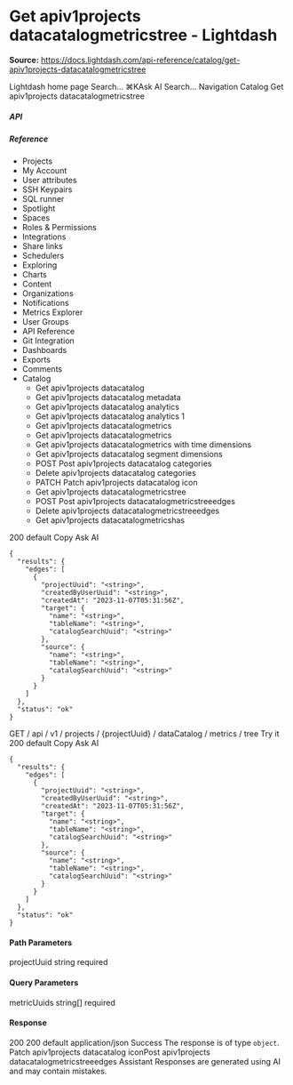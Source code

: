# Get apiv1projects datacatalogmetricstree - Lightdash

**Source:** https://docs.lightdash.com/api-reference/catalog/get-apiv1projects-datacatalogmetricstree

Lightdash home page
Search...
⌘KAsk AI
Search...
Navigation
Catalog
Get apiv1projects datacatalogmetricstree
##### API


##### Reference
  * Projects
  * My Account
  * User attributes
  * SSH Keypairs
  * SQL runner
  * Spotlight
  * Spaces
  * Roles & Permissions
  * Integrations
  * Share links
  * Schedulers
  * Exploring
  * Charts
  * Content
  * Organizations
  * Notifications
  * Metrics Explorer
  * User Groups
  * API Reference
  * Git Integration
  * Dashboards
  * Exports
  * Comments
  * Catalog
    * Get apiv1projects datacatalog
    * Get apiv1projects datacatalog metadata
    * Get apiv1projects datacatalog analytics
    * Get apiv1projects datacatalog analytics 1
    * Get apiv1projects datacatalogmetrics
    * Get apiv1projects datacatalogmetrics 
    * Get apiv1projects datacatalogmetrics with time dimensions
    * Get apiv1projects datacatalog segment dimensions
    * POST
Post apiv1projects datacatalog categories
    * Delete apiv1projects datacatalog categories
    * PATCH
Patch apiv1projects datacatalog icon
    * Get apiv1projects datacatalogmetricstree
    * POST
Post apiv1projects datacatalogmetricstreeedges
    * Delete apiv1projects datacatalogmetricstreeedges 
    * Get apiv1projects datacatalogmetricshas


200
default
Copy
Ask AI
```
{
  "results": {
    "edges": [
      {
        "projectUuid": "<string>",
        "createdByUserUuid": "<string>",
        "createdAt": "2023-11-07T05:31:56Z",
        "target": {
          "name": "<string>",
          "tableName": "<string>",
          "catalogSearchUuid": "<string>"
        },
        "source": {
          "name": "<string>",
          "tableName": "<string>",
          "catalogSearchUuid": "<string>"
        }
      }
    ]
  },
  "status": "ok"
}
```

GET
/
api
/
v1
/
projects
/
{projectUuid}
/
dataCatalog
/
metrics
/
tree
Try it
200
default
Copy
Ask AI
```
{
  "results": {
    "edges": [
      {
        "projectUuid": "<string>",
        "createdByUserUuid": "<string>",
        "createdAt": "2023-11-07T05:31:56Z",
        "target": {
          "name": "<string>",
          "tableName": "<string>",
          "catalogSearchUuid": "<string>"
        },
        "source": {
          "name": "<string>",
          "tableName": "<string>",
          "catalogSearchUuid": "<string>"
        }
      }
    ]
  },
  "status": "ok"
}
```

#### Path Parameters
projectUuid
string
required
#### Query Parameters
metricUuids
string[]
required
#### Response
200
200 default
application/json
Success
The response is of type `object`.
Patch apiv1projects datacatalog iconPost apiv1projects datacatalogmetricstreeedges
Assistant
Responses are generated using AI and may contain mistakes.


